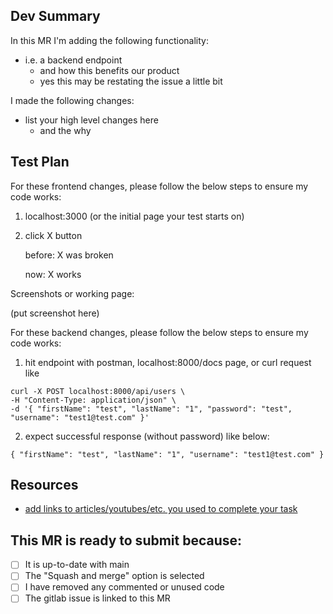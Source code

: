 ## Dev Summary

In this MR I'm adding the following functionality:

- i.e. a backend endpoint
  - and how this benefits our product
  - yes this may be restating the issue a little bit

I made the following changes:

- list your high level changes here
  - and the why

## Test Plan

For these frontend changes, please follow the below steps to ensure my code works:

1. localhost:3000 (or the initial page your test starts on)
2. click X button

   before: X was broken

   now: X works

Screenshots or working page:

(put screenshot here)

For these backend changes, please follow the below steps to ensure my code works:

1. hit endpoint with postman, localhost:8000/docs page, or curl request like

```
curl -X POST localhost:8000/api/users \
-H "Content-Type: application/json" \
-d '{ "firstName": "test", "lastName": "1", "password": "test", "username": "test1@test.com" }'
```

2. expect successful response (without password) like below:

```
{ "firstName": "test", "lastName": "1", "username": "test1@test.com" }
```

## Resources

- [add links to articles/youtubes/etc. you used to complete your task](stackoverflow.com)

## This MR is ready to submit because:

- [ ] It is up-to-date with main
- [ ] The "Squash and merge" option is selected
- [ ] I have removed any commented or unused code
- [ ] The gitlab issue is linked to this MR
